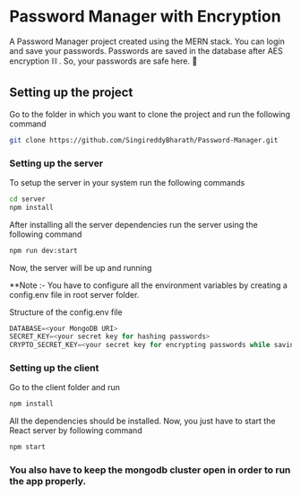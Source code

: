 # Password Manager with Encryption

A Password Manager project created using the MERN stack.
You can login and save your passwords. Passwords are saved in the database after AES encryption ⛓️ . So, your passwords are safe here. 🦺

<a id="setting">
<h2>Setting up the project</h2>
</a>
Go to the folder in which you want to clone the project and run the following command

```bash
git clone https://github.com/SingireddyBharath/Password-Manager.git
```

### Setting up the server

To setup the server in your system run the following commands

```sh
cd server
npm install
```

After installing all the server dependencies run the server using the following command

```sh
npm run dev:start
```

Now, the server will be up and running

\*\*Note :- You have to configure all the environment variables by creating a config.env file in root server folder.

Structure of the config.env file

```js
DATABASE=<your MongoDB URI>
SECRET_KEY=<your secret key for hashing passwords>
CRYPTO_SECRET_KEY=<your secret key for encrypting passwords while saving in db>
```

### Setting up the client

Go to the client folder and run

```sh
npm install
```

All the dependencies should be installed. Now, you just have to start the React server by following command

```sh
npm start
```

### You also have to keep the mongodb cluster open in order to run the app properly.
